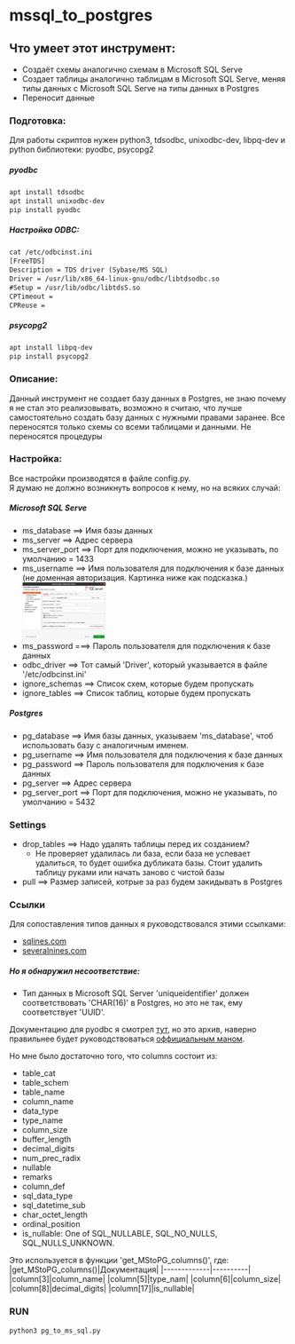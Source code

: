 # mssql_to_postgres

## Что умеет этот инструмент:
* Создаёт схемы аналогично схемам в Microsoft SQL Serve
* Создает таблицы аналогично таблицам в Microsoft SQL Serve, меняя типы данных с Microsoft SQL Serve на типы данных в Postgres
* Переносит данные

### Подготовка:
Для работы скриптов нужен python3, tdsodbc, unixodbc-dev, libpq-dev и python библиотеки: pyodbc, psycopg2

##### pyodbc
```
apt install tdsodbc
apt install unixodbc-dev
pip install pyodbc
```
##### Настройка ODBC:
```
cat /etc/odbcinst.ini
[FreeTDS]
Description = TDS driver (Sybase/MS SQL)
Driver = /usr/lib/x86_64-linux-gnu/odbc/libtdsodbc.so
#Setup = /usr/lib/odbc/libtdsS.so
CPTimeout =
CPReuse =
```

##### psycopg2
```
apt install libpq-dev
pip install psycopg2
```

### Описание:
Данный инструмент не создает базу данных в Postgres, не знаю почему я не стал это реализовывать, возможно я считаю, что лучше самостоятельно создать базу данных с нужными правами заранее.
Все переносятся только схемы со всеми таблицами и данными. Не переносятся процедуры 

### Настройка:
Все настройки производятся в файле config.py.  
Я думаю не должно возникнуть вопросов к нему, но на всяких случай:

##### Microsoft SQL Serve

* ms_database  ==> Имя базы данных
* ms_server ==> Адрес сервера
* ms_server_port ==> Порт для подключения, можно не указывать, по умолчанию = 1433
* ms_username ==> Имя пользователя для подключения к базе данных (не доменная авторизация. Картинка ниже как подсказка.)  
  <img src="files_for_readme.md_to_git/dbeaver.png" alt="drawing" width="150"/>
* ms_password ===> Пароль пользователя для подключения к базе данных
* odbc_driver ==> Тот самый 'Driver', который указывается в файле '/etc/odbcinst.ini'
* ignore_schemas ==> Список схем, которые будем пропускать
* ignore_tables ==> Список таблиц, которые будем пропускать


##### Postgres
* pg_database ==> Имя базы данных, указываем 'ms_database', чтоб использовать базу с аналогичным именем.
* pg_username ==> Имя пользователя для подключения к базе данных
* pg_password ==>  Пароль пользователя для подключения к базе данных
* pg_server   ==> Адрес сервера
* pg_server_port ==> Порт для подключения, можно не указывать, по умолчанию = 5432

### Settings
* drop_tables ==> Надо удалять таблицы перед их созданием?
  * Не проверяет удалилась ли база, если база не успевает удалиться, то будет ошибка дубликата базы. Стоит удалить таблицу руками или начать заново с чистой базы
* pull ==> Размер записей, котрые за раз будем закидывать в Postgres

### Ссылки
Для сопоставления типов данных я руководствовался этими ссылками:
* [sqlines.com](https://www.sqlines.com/sql-server-to-postgresql)
* [severalnines.com](https://severalnines.com/database-blog/migrating-mssql-postgresql-what-you-should-know )
##### Но я обнаружил несоответствие:
* Тип данных в Microsoft SQL Server 'uniqueidentifier' должен соответствовать 'CHAR(16)' в Postgres, но это не так, ему соответствует 'UUID'.

Документацию для pyodbc я смотрел [тут](https://code.google.com/archive/p/pyodbc/wikis), но это архив, наверно правильнее будет руководствоваться [оффициальным маном](https://github.com/mkleehammer/pyodbc/wiki/Cursor).

Но мне было достаточно того, что columns состоит из:
* table_cat
* table_schem
* table_name
* column_name
* data_type
* type_name
* column_size
* buffer_length
* decimal_digits
* num_prec_radix
* nullable
* remarks
* column_def
* sql_data_type
* sql_datetime_sub
* char_octet_length
* ordinal_position
* is_nullable: One of SQL_NULLABLE, SQL_NO_NULLS, SQL_NULLS_UNKNOWN.

Это используется в функции 'get_MStoPG_columns()', где:
|get_MStoPG_columns()|Документация|
|-------------|----------|
|column[3]|column_name|
|column[5]|type_nam|
|column[6]|column_size|
|column[8]|decimal_digits|
|column[17]|is_nullable|


### RUN

```
python3 pg_to_ms_sql.py
```
